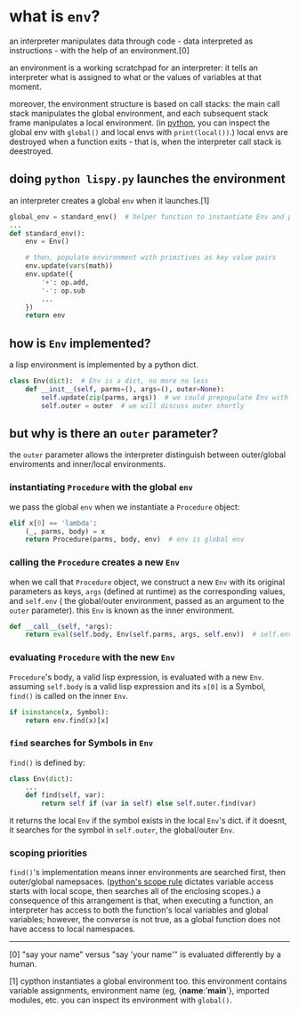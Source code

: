 # what is `env`?
an interpreter manipulates data through code - data interpreted as instructions - with the help of an environment.[0]

an environment is a working scratchpad for an interpreter: it tells an interpreter what is assigned to what or the values of variables at that moment. 

moreover, the environment structure is based on call stacks: the main call stack manipulates the global environment, and each subsequent stack frame manipulates a local environment. (in [python](http://simeonfranklin.com/blog/2012/jul/1/python-decorators-in-12-steps/), you can inspect the global env with `global()` and local envs with `print(local())`.) local envs are destroyed when a function exits - that is, when the interpreter call stack is deestroyed.

## doing `python lispy.py` launches the environment
an interpreter creates a global `env` when it launches.[1]

```python
global_env = standard_env()  # helper function to instantiate Env and populate it with primitives
...
def standard_env():
    env = Env()

    # then, populate environment with primitives as key value pairs
    env.update(vars(math))
    env.update({
        '+': op.add, 
        '-': op.sub
        ...      
    })
    return env
```

## how is `Env` implemented?
a lisp environment is implemented by a python dict.

```python
class Env(dict):  # Env is a dict, no more no less
    def __init__(self, parms=(), args=(), outer=None):
        self.update(zip(parms, args))  # we could prepopulate Env with primitives
        self.outer = outer  # we will discuss outer shortly
```
## but why is there an `outer` parameter?
the `outer` parameter allows the interpreter distinguish between outer/global enviroments and inner/local environments.

### instantiating `Procedure` with the global `env`
we pass the global `env` when we instantiate a `Procedure` object:
```python
elif x[0] == 'lambda':
    (_, parms, body) = x
    return Procedure(parms, body, env)  # env is global env
```

### calling the `Procedure` creates a new `Env`
when we call that `Procedure` object, we construct a new `Env` with its original parameters as keys, `args` (defined at runtime) as the corresponding values, and `self.env` ( the global/outer environment, passed as an argument to the `outer` parameter). this `Env` is known as the inner environment.
```python
def __call__(self, *args): 
    return eval(self.body, Env(self.parms, args, self.env))  # self.env is global/outer env, Env is the local/inner env
```

### evaluating `Procedure` with the new `Env`
`Procedure`'s body, a valid lisp expression, is evaluated with a new `Env`. assuming `self.body` is a valid lisp expression and its `x[0]` is a Symbol, `find()` is called on the inner `Env`.
```python
if isinstance(x, Symbol):
    return env.find(x)[x]
```

### `find` searches for Symbols in `Env`
`find()` is defined by:
```python
class Env(dict):
    ...
    def find(self, var):
        return self if (var in self) else self.outer.find(var)
```
it returns the local `Env` if the symbol exists in the local `Env`'s dict. if it doesnt, it searches for the symbol in `self.outer`, the global/outer `Env`.

### scoping priorities
`find()`'s implementation means inner environments are searched first, then outer/global namepsaces. ([python's scope rule](http://simeonfranklin.com/blog/2012/jul/1/python-decorators-in-12-steps/) dictates variable access starts with local scope, then searches all of the enclosing scopes.) a consequence of this arrangement is that, when executing a function, an interpreter has access to both the function's local variables and global variables; however, the converse is not true, as a global function does not have access to local namespaces.

---
[0] "say your name" versus "say 'your name'" is evaluated differently by a human.

[1] cypthon instantiates a global environment too. this environment contains variable assignments, environment name (eg, {__name__:'__main__'}, imported modules, etc. you can inspect its environment with `global()`.